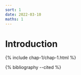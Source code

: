 ```yaml
---
sort: 1
date: 2022-03-10
maths: 1
---
```


# Introduction

{% include chap-1/chap-1.html %}

{% bibliography --cited %}
